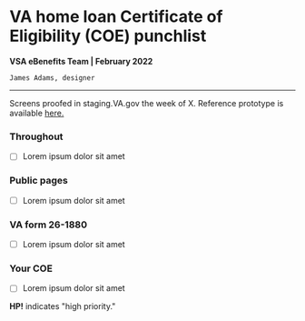 # VA home loan Certificate of Eligibility (COE) punchlist
**VSA eBenefits Team | February 2022**

`James Adams, designer`

---

Screens proofed in staging.VA.gov the week of X. Reference prototype is available [here.]()

### Throughout

- [ ] Lorem ipsum dolor sit amet

### Public pages

- [ ] Lorem ipsum dolor sit amet

### VA form 26-1880

- [ ] Lorem ipsum dolor sit amet

### Your COE

- [ ] Lorem ipsum dolor sit amet

**HP!** indicates "high priority."
